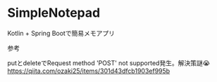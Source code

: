 # SimpleNotepad

Kotlin + Spring Bootで簡易メモアプリ



参考

putとdeleteでRequest method 'POST' not supported発生。解決策謎😭
https://qiita.com/ozaki25/items/301d43dfcb1903ef995b
